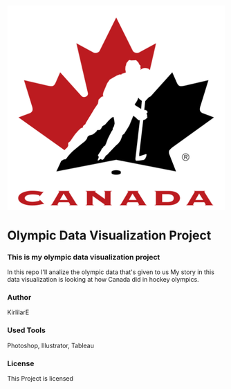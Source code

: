 <img src="images/Hockey_Canada.png">

# Olympic Data Visualization Project

### This is my olympic data visualization project

In this repo I'll analize the olympic data that's given to us
My story in this data visualization is looking at how Canada did in hockey olympics. 

### Author
KirlilarE

### Used Tools
Photoshop, Illustrator, Tableau

### License
This Project is licensed
